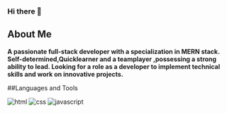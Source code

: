 ### Hi there 👋

<!--
**Saniyzehra123/Saniyzehra123** is a ✨ _special_ ✨ repository because its `README.md` (this file) appears on your GitHub profile.

Here are some ideas to get you started:

- 🔭 I’m currently working on MERN Stack
- 🌱 I’m currently learning Full Stack Web Devlopment
- 👯 I’m looking to collaborate on some cool project
- 🤔 I’m looking for help with ...
- 💬 Ask me about ...
- 📫 How to reach me: ...
- 😄 Pronouns: ...
- ⚡ Fun fact: ...
-->

## About Me
<b>A passionate full-stack developer with a specialization in MERN stack. Self-determined,Quicklearner and a teamplayer ,possessing a strong ability to lead. Looking for a role as a developer to implement technical skills and work on innovative projects.
</b>

##Languages and Tools

<p align="left">
<img src="https://upload.wikimedia.org/wikipedia/commons/thumb/6/61/HTML5_logo_and_wordmark.svg/640px-HTML5_logo_and_wordmark.svg.png"alt=" html"/>

<img  src="https://cdn-icons-png.flaticon.com/512/919/919826.png" alt="css"/>

<img src="https://static.javatpoint.com/images/javascript/javascript_logo.png" alt="javascript"/>
</p>
